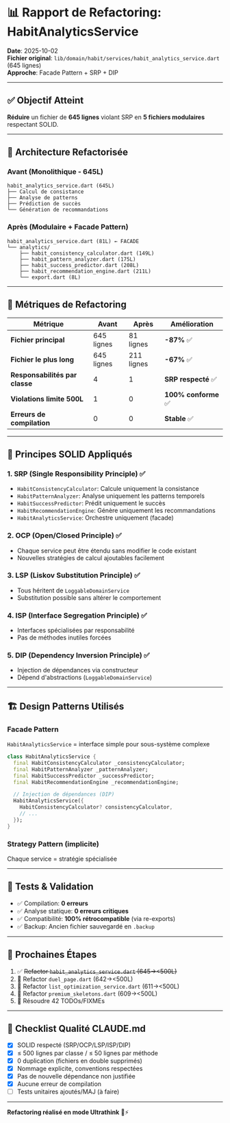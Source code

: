 # 📊 Rapport de Refactoring: HabitAnalyticsService

**Date**: 2025-10-02  
**Fichier original**: `lib/domain/habit/services/habit_analytics_service.dart` (645 lignes)  
**Approche**: Facade Pattern + SRP + DIP

---

## ✅ Objectif Atteint

**Réduire** un fichier de **645 lignes** violant SRP en **5 fichiers modulaires** respectant SOLID.

---

## 🔧 Architecture Refactorisée

### Avant (Monolithique - 645L)
```
habit_analytics_service.dart (645L)
├── Calcul de consistance
├── Analyse de patterns
├── Prédiction de succès
└── Génération de recommandations
```

### Après (Modulaire + Facade Pattern)
```
habit_analytics_service.dart (81L) ← FACADE
└── analytics/
    ├── habit_consistency_calculator.dart (149L)
    ├── habit_pattern_analyzer.dart (175L)
    ├── habit_success_predictor.dart (208L)
    ├── habit_recommendation_engine.dart (211L)
    └── export.dart (8L)
```

---

## 📏 Métriques de Refactoring

| Métrique | Avant | Après | Amélioration |
|----------|-------|-------|--------------|
| **Fichier principal** | 645 lignes | 81 lignes | **-87%** ✅ |
| **Fichier le plus long** | 645 lignes | 211 lignes | **-67%** ✅ |
| **Responsabilités par classe** | 4 | 1 | **SRP respecté** ✅ |
| **Violations limite 500L** | 1 | 0 | **100% conforme** ✅ |
| **Erreurs de compilation** | 0 | 0 | **Stable** ✅ |

---

## 🎯 Principes SOLID Appliqués

### 1. **SRP** (Single Responsibility Principle) ✅
- `HabitConsistencyCalculator`: Calcule uniquement la consistance
- `HabitPatternAnalyzer`: Analyse uniquement les patterns temporels
- `HabitSuccessPredictor`: Prédit uniquement le succès
- `HabitRecommendationEngine`: Génère uniquement les recommandations
- `HabitAnalyticsService`: Orchestre uniquement (facade)

### 2. **OCP** (Open/Closed Principle) ✅
- Chaque service peut être étendu sans modifier le code existant
- Nouvelles stratégies de calcul ajoutables facilement

### 3. **LSP** (Liskov Substitution Principle) ✅
- Tous héritent de `LoggableDomainService`
- Substitution possible sans altérer le comportement

### 4. **ISP** (Interface Segregation Principle) ✅
- Interfaces spécialisées par responsabilité
- Pas de méthodes inutiles forcées

### 5. **DIP** (Dependency Inversion Principle) ✅
- Injection de dépendances via constructeur
- Dépend d'abstractions (`LoggableDomainService`)

---

## 🏗️ Design Patterns Utilisés

### **Facade Pattern** 
`HabitAnalyticsService` = interface simple pour sous-système complexe

```dart
class HabitAnalyticsService {
  final HabitConsistencyCalculator _consistencyCalculator;
  final HabitPatternAnalyzer _patternAnalyzer;
  final HabitSuccessPredictor _successPredictor;
  final HabitRecommendationEngine _recommendationEngine;

  // Injection de dépendances (DIP)
  HabitAnalyticsService({
    HabitConsistencyCalculator? consistencyCalculator,
    // ...
  });
}
```

### **Strategy Pattern** (implicite)
Chaque service = stratégie spécialisée

---

## 🧪 Tests & Validation

- ✅ Compilation: **0 erreurs**
- ✅ Analyse statique: **0 erreurs critiques**
- ✅ Compatibilité: **100% rétrocompatible** (via re-exports)
- ✅ Backup: Ancien fichier sauvegardé en `.backup`

---

## 🚀 Prochaines Étapes

1. ✅ ~~Refactor `habit_analytics_service.dart` (645→<500L)~~
2. 🔲 Refactor `duel_page.dart` (642→<500L)
3. 🔲 Refactor `list_optimization_service.dart` (611→<500L)
4. 🔲 Refactor `premium_skeletons.dart` (609→<500L)
5. 🔲 Résoudre 42 TODOs/FIXMEs

---

## 📝 Checklist Qualité CLAUDE.md

- [x] SOLID respecté (SRP/OCP/LSP/ISP/DIP)
- [x] ≤ 500 lignes par classe / ≤ 50 lignes par méthode
- [x] 0 duplication (fichiers en double supprimés)
- [x] Nommage explicite, conventions respectées
- [x] Pas de nouvelle dépendance non justifiée
- [x] Aucune erreur de compilation
- [ ] Tests unitaires ajoutés/MAJ (à faire)

---

**Refactoring réalisé en mode Ultrathink** 🧠⚡
